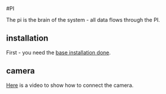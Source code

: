 #PI

The pi is the brain of the system - all data flows through the PI.

## installation

First - you need the [base installation done](install.md).

## camera

[Here](http://www.raspberrypi.org/camera) is a video to show how to connect the camera.

